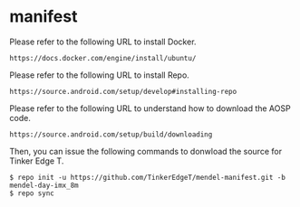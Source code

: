 # manifest

Please refer to the following URL to install Docker.

    https://docs.docker.com/engine/install/ubuntu/

Please refer to the following URL to install Repo. 

    https://source.android.com/setup/develop#installing-repo

Please refer to the following URL to understand how to download the AOSP code.

    https://source.android.com/setup/build/downloading

Then, you can issue the following commands to donwload the source for Tinker Edge T.

    $ repo init -u https://github.com/TinkerEdgeT/mendel-manifest.git -b mendel-day-imx_8m
    $ repo sync
